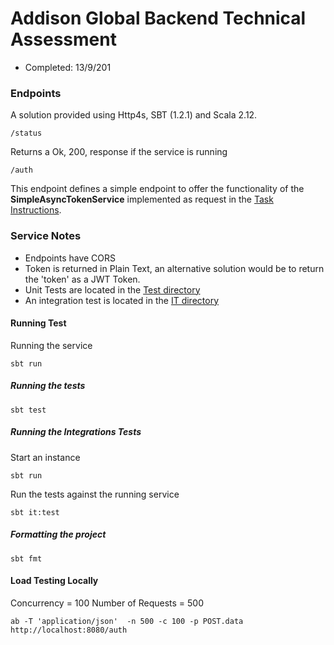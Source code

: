 
# Addison Global Backend Technical Assessment

*   Completed: 13/9/201

### Endpoints

A solution provided using Http4s, SBT (1.2.1) and Scala 2.12.

    /status
    
 Returns a Ok, 200, response if the service is running
 
    /auth
    
This endpoint defines a simple endpoint to offer the functionality of the **SimpleAsyncTokenService** implemented as request in the [Task Instructions](INSTRUCTIONS.md).

### Service Notes

*   Endpoints have CORS
*   Token is returned in Plain Text, an alternative solution would be to return the 'token' as a JWT Token.
*   Unit Tests are located in the [Test directory](/src/test/scala/com/)
*   An integration test is located in the [IT directory](/src/it/scala/com)

#### Running Test

Running the service

    sbt run
    
##### Running the tests

    sbt test
    
##### Running the Integrations Tests

Start an instance

    sbt run
    
Run the tests against the running service    

    sbt it:test
    
##### Formatting the project

    sbt fmt

#### Load Testing Locally

Concurrency = 100
Number of Requests = 500

    ab -T 'application/json'  -n 500 -c 100 -p POST.data http://localhost:8080/auth
